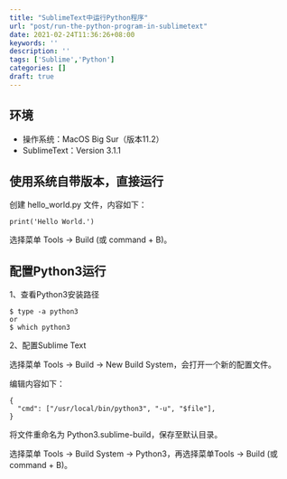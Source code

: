```yaml
---
title: "SublimeText中运行Python程序"
url: "post/run-the-python-program-in-sublimetext"
date: 2021-02-24T11:36:26+08:00
keywords: ''
description: ''
tags: ['Sublime','Python']
categories: []
draft: true
---
```


## 环境

- 操作系统：MacOS Big Sur（版本11.2）  
- SublimeText：Version 3.1.1

## 使用系统自带版本，直接运行

创建 hello_world.py 文件，内容如下：
```
print('Hello World.')
```

选择菜单 Tools -> Build (或 command + B)。

## 配置Python3运行

1、查看Python3安装路径 
```
$ type -a python3
or 
$ which python3
```

2、配置Sublime Text

选择菜单 Tools -> Build -> New Build System，会打开一个新的配置文件。

编辑内容如下：
```
{
  "cmd": ["/usr/local/bin/python3", "-u", "$file"],
}
```

将文件重命名为 Python3.sublime-build，保存至默认目录。

选择菜单 Tools -> Build System -> Python3，再选择菜单Tools -> Build (或 command + B)。



